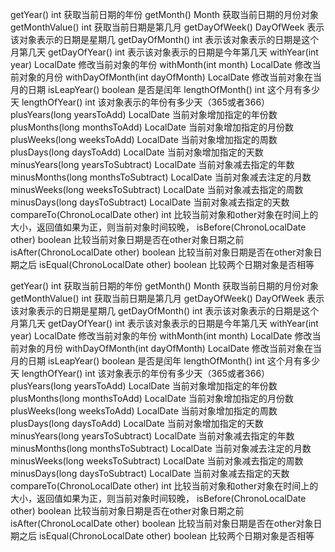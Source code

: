 getYear()    int    获取当前日期的年份
getMonth()    Month    获取当前日期的月份对象
getMonthValue()    int    获取当前日期是第几月
getDayOfWeek()    DayOfWeek    表示该对象表示的日期是星期几
getDayOfMonth()    int    表示该对象表示的日期是这个月第几天
getDayOfYear()    int    表示该对象表示的日期是今年第几天
withYear(int year)    LocalDate    修改当前对象的年份
withMonth(int month)    LocalDate    修改当前对象的月份
withDayOfMonth(int dayOfMonth)    LocalDate    修改当前对象在当月的日期
isLeapYear()    boolean    是否是闰年
lengthOfMonth()    int    这个月有多少天
lengthOfYear()    int    该对象表示的年份有多少天（365或者366）
plusYears(long yearsToAdd)    LocalDate    当前对象增加指定的年份数
plusMonths(long monthsToAdd)    LocalDate    当前对象增加指定的月份数
plusWeeks(long weeksToAdd)    LocalDate    当前对象增加指定的周数
plusDays(long daysToAdd)    LocalDate    当前对象增加指定的天数
minusYears(long yearsToSubtract)    LocalDate    当前对象减去指定的年数
minusMonths(long monthsToSubtract)    LocalDate    当前对象减去注定的月数
minusWeeks(long weeksToSubtract)    LocalDate    当前对象减去指定的周数
minusDays(long daysToSubtract)    LocalDate    当前对象减去指定的天数
compareTo(ChronoLocalDate other)    int    比较当前对象和other对象在时间上的大小，返回值如果为正，则当前对象时间较晚，
isBefore(ChronoLocalDate other)    boolean    比较当前对象日期是否在other对象日期之前
isAfter(ChronoLocalDate other)    boolean    比较当前对象日期是否在other对象日期之后
isEqual(ChronoLocalDate other)    boolean    比较两个日期对象是否相等



getYear()    int    获取当前日期的年份
getMonth()    Month    获取当前日期的月份对象
getMonthValue()    int    获取当前日期是第几月
getDayOfWeek()    DayOfWeek    表示该对象表示的日期是星期几
getDayOfMonth()    int    表示该对象表示的日期是这个月第几天
getDayOfYear()    int    表示该对象表示的日期是今年第几天
withYear(int year)    LocalDate    修改当前对象的年份
withMonth(int month)    LocalDate    修改当前对象的月份
withDayOfMonth(int dayOfMonth)    LocalDate    修改当前对象在当月的日期
isLeapYear()    boolean    是否是闰年
lengthOfMonth()    int    这个月有多少天
lengthOfYear()    int    该对象表示的年份有多少天（365或者366）
plusYears(long yearsToAdd)    LocalDate    当前对象增加指定的年份数
plusMonths(long monthsToAdd)    LocalDate    当前对象增加指定的月份数
plusWeeks(long weeksToAdd)    LocalDate    当前对象增加指定的周数
plusDays(long daysToAdd)    LocalDate    当前对象增加指定的天数
minusYears(long yearsToSubtract)    LocalDate    当前对象减去指定的年数
minusMonths(long monthsToSubtract)    LocalDate    当前对象减去注定的月数
minusWeeks(long weeksToSubtract)    LocalDate    当前对象减去指定的周数
minusDays(long daysToSubtract)    LocalDate    当前对象减去指定的天数
compareTo(ChronoLocalDate other)    int    比较当前对象和other对象在时间上的大小，返回值如果为正，则当前对象时间较晚，
isBefore(ChronoLocalDate other)    boolean    比较当前对象日期是否在other对象日期之前
isAfter(ChronoLocalDate other)    boolean    比较当前对象日期是否在other对象日期之后
isEqual(ChronoLocalDate other)    boolean    比较两个日期对象是否相等